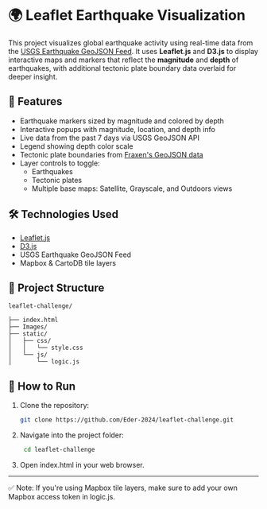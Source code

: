 # 🌍 Leaflet Earthquake Visualization

This project visualizes global earthquake activity using real-time data from the [USGS Earthquake GeoJSON Feed](https://earthquake.usgs.gov/earthquakes/feed/v1.0/geojson.php). It uses **Leaflet.js** and **D3.js** to display interactive maps and markers that reflect the **magnitude** and **depth** of earthquakes, with additional tectonic plate boundary data overlaid for deeper insight.

## 🔹 Features

- Earthquake markers sized by magnitude and colored by depth
- Interactive popups with magnitude, location, and depth info
- Live data from the past 7 days via USGS GeoJSON API
- Legend showing depth color scale
- Tectonic plate boundaries from [Fraxen's GeoJSON data](https://github.com/fraxen/tectonicplates)
- Layer controls to toggle:
  - Earthquakes
  - Tectonic plates
  - Multiple base maps: Satellite, Grayscale, and Outdoors views

## 🛠 Technologies Used

- [Leaflet.js](https://leafletjs.com/)
- [D3.js](https://d3js.org/)
- USGS Earthquake GeoJSON Feed
- Mapbox & CartoDB tile layers

## 📁 Project Structure
```
leaflet-challenge/

├── index.html
├── Images/
├── static/
│   ├── css/
│   │   └── style.css
│   └── js/
│       └── logic.js
```


## 🚀 How to Run

1. Clone the repository:
   ```bash
   git clone https://github.com/Eder-2024/leaflet-challenge.git
   ```
2. Navigate into the project folder:
   ```bash
    cd leaflet-challenge
   ```
3. Open index.html in your web browser.
---
✅ Note: If you're using Mapbox tile layers, make sure to add your own Mapbox access token in logic.js.
